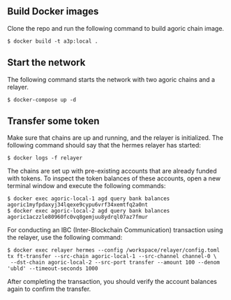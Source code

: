 ## Build Docker images

Clone the repo and run the following command to build agoric chain image.

```
$ docker build -t a3p:local .
```

## Start the network

The following command starts the network with two agoric chains and a relayer.

```
$ docker-compose up -d
```

## Transfer some token

Make sure that chains are up and running, and the relayer is initialized. The following command should say that the hermes relayer has started:

```
$ docker logs -f relayer
```

The chains are set up with pre-existing accounts that are already funded with tokens. To inspect the token balances of these accounts, open a new terminal window and execute the following commands:

```
$ docker exec agoric-local-1 agd query bank balances agoric1myfpdaxyj34lqexe9cypu6vrf34xemtfq2a0nt
$ docker exec agoric-local-2 agd query bank balances agoric1aczzle80960fc0vq8gemjuu8ydrql07az7fmur
```

For conducting an IBC (Inter-Blockchain Communication) transaction using the relayer, use the following command:

```
$ docker exec relayer hermes --config /workspace/relayer/config.toml tx ft-transfer --src-chain agoric-local-1 --src-channel channel-0 \
 --dst-chain agoric-local-2 --src-port transfer --amount 100 --denom 'ubld' --timeout-seconds 1000
```

After completing the transaction, you should verify the account balances again to confirm the transfer.
